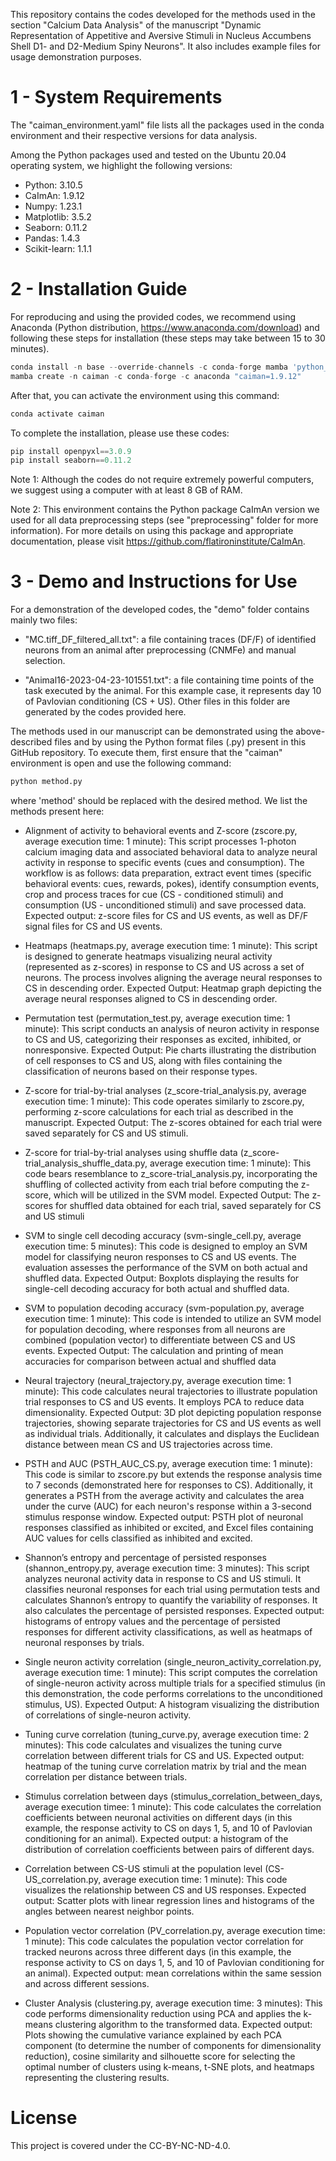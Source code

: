 This repository contains the codes developed for the methods used in the section "Calcium Data Analysis" of the manuscript "Dynamic Representation of Appetitive and Aversive Stimuli in Nucleus Accumbens Shell D1- and D2-Medium Spiny Neurons". It also includes example files for usage demonstration purposes.

# 1 - System Requirements
The "caiman_environment.yaml" file lists all the packages used in the conda environment and their respective versions for data analysis.

Among the Python packages used and tested on the Ubuntu 20.04 operating system, we highlight the following versions:

+ Python: 3.10.5
+ CaImAn: 1.9.12
+ Numpy: 1.23.1
+ Matplotlib: 3.5.2
+ Seaborn: 0.11.2
+ Pandas: 1.4.3
+ Scikit-learn: 1.1.1

# 2 - Installation Guide
For reproducing and using the provided codes, we recommend using Anaconda (Python distribution, https://www.anaconda.com/download) and following these steps for installation (these steps may take between 15 to 30 minutes).

```python
conda install -n base --override-channels -c conda-forge mamba 'python_abi=*=*cp*'
mamba create -n caiman -c conda-forge -c anaconda "caiman=1.9.12"
```

After that, you can activate the environment using this command:

```python
conda activate caiman
```
To complete the installation, please use these codes:

```python
pip install openpyxl==3.0.9
pip install seaborn==0.11.2
```

Note 1: Although the codes do not require extremely powerful computers, we suggest using a computer with at least 8 GB of RAM.

Note 2: This environment contains the Python package CaImAn version we used for all data preprocessing steps (see "preprocessing" folder for more information). For more details on using this package and appropriate documentation, please visit https://github.com/flatironinstitute/CaImAn.

# 3 - Demo and Instructions for Use
For a demonstration of the developed codes, the "demo" folder contains mainly two files:

+ "MC.tiff_DF_filtered_all.txt": a file containing traces (DF/F) of identified neurons from an animal after preprocessing (CNMFe) and manual selection.

+ "Animal16-2023-04-23-101551.txt": a file containing time points of the task executed by the animal. For this example case, it represents day 10 of Pavlovian conditioning (CS + US).
Other files in this folder are generated by the codes provided here.

The methods used in our manuscript can be demonstrated using the above-described files and by using the Python format files (.py) present in this GitHub repository. To execute them, first ensure that the "caiman" environment is open and use the following command:

```python
python method.py
```
where 'method' should be replaced with the desired method. We list the methods present here:

+ Alignment of activity to behavioral events and Z-score (zscore.py, average execution time: 1 minute): This script processes 1-photon calcium imaging data and associated behavioral data to analyze neural activity in response to specific events (cues and consumption). The workflow is as follows: data preparation, extract event times (specific behavioral events: cues, rewards, pokes), identify consumption events, crop and process traces for cue (CS - conditioned stimuli) and consumption (US - unconditioned stimuli) and save processed data. Expected output: z-score files for CS and US events, as well as DF/F signal files for CS and US events.

+ Heatmaps (heatmaps.py, average execution time: 1 minute): This script is designed to generate heatmaps visualizing neural activity (represented as z-scores) in response to CS and US across a set of neurons. The process involves aligning the average neural responses to CS in descending order. Expected Output: Heatmap graph depicting the average neural responses aligned to CS in descending order.

+ Permutation test (permutation_test.py, average execution time: 1 minute): This script conducts an analysis of neuron activity in response to CS and US, categorizing their responses as excited, inhibited, or nonresponsive. Expected Output: Pie charts illustrating the distribution of cell responses to CS and US, along with files containing the classification of neurons based on their response types.

+ Z-score for trial-by-trial analyses (z_score-trial_analysis.py, average execution time: 1 minute): This code operates similarly to zscore.py, performing z-score calculations for each trial as described in the manuscript. Expected Output: The z-scores obtained for each trial were saved separately for CS and US stimuli.

+ Z-score for trial-by-trial analyses using shuffle data (z_score-trial_analysis_shuffle_data.py, average execution time: 1 minute): This code bears resemblance to z_score-trial_analysis.py, incorporating the shuffling of collected activity from each trial before computing the z-score, which will be utilized in the SVM model. Expected Output: The z-scores for shuffled data obtained for each trial, saved separately for CS and US stimuli

+ SVM to single cell decoding accuracy (svm-single_cell.py, average execution time: 5 minutes): This code is designed to employ an SVM model for classifying neuron responses to CS and US events. The evaluation assesses the performance of the SVM on both actual and shuffled data. Expected Output: Boxplots displaying the results for single-cell decoding accuracy for both actual and shuffled data.

+ SVM to population decoding accuracy (svm-population.py, average execution time: 1 minute): This code is intended to utilize an SVM model for population decoding, where responses from all neurons are combined (population vector) to differentiate between CS and US events. Expected Output: The calculation and printing of mean accuracies for comparison between actual and shuffled data

+ Neural trajectory (neural_trajectory.py, average execution time: 1 minute): This code calculates neural trajectories to illustrate population trial responses to CS and US events. It employs PCA to reduce data dimensionality. Expected Output: 3D plot depicting population response trajectories, showing separate trajectories for CS and US events as well as individual trials. Additionally, it calculates and displays the Euclidean distance between mean CS and US trajectories across time.

+ PSTH and AUC (PSTH_AUC_CS.py, average execution time: 1 minute): This code is similar to zscore.py but extends the response analysis time to 7 seconds (demonstrated here for responses to CS). Additionally, it generates a PSTH from the average activity and calculates the area under the curve (AUC) for each neuron's response within a 3-second stimulus response window. Expected output: PSTH plot of neuronal responses classified as inhibited or excited, and Excel files containing AUC values for cells classified as inhibited and excited.

+ Shannon’s entropy and percentage of persisted responses (shannon_entropy.py, average execution time: 3 minutes): This script analyzes neuronal activity data in response to CS and US stimuli. It classifies neuronal responses for each trial using permutation tests and calculates Shannon’s entropy to quantify the variability of responses. It also calculates the percentage of persisted responses. Expected output: histograms of entropy values and the percentage of persisted responses for different activity classifications, as well as heatmaps of neuronal responses by trials.

+ Single neuron activity correlation (single_neuron_activity_correlation.py, average execution time: 1 minute): This script computes the correlation of single-neuron activity across multiple trials for a specified stimulus (in this demonstration, the code performs correlations to the unconditioned stimulus, US). Expected Output: A histogram visualizing the distribution of correlations of single-neuron activity.

+ Tuning curve correlation (tuning_curve.py, average execution time: 2 minutes): This code calculates and visualizes the tuning curve correlation between different trials for CS and US. Expected output: heatmap of the tuning curve correlation matrix by trial and the mean correlation per distance between trials.
  
+ Stimulus correlation between days (stimulus_correlation_between_days, average execution timee: 1 minute): This code calculates the correlation coefficients between neuronal activities on different days (in this example, the response activity to CS on days 1, 5, and 10 of Pavlovian conditioning for an animal). Expected output: a histogram of the distribution of correlation coefficients between pairs of different days.
  
+ Correlation between CS-US stimuli at the population level (CS-US_correlation.py, average execution time: 1 minute): This code visualizes the relationship between CS and US responses. Expected output: Scatter plots with linear regression lines and histograms of the angles between nearest neighbor points.

+ Population vector correlation (PV_correlation.py, average execution time: 1 minute): This code calculates the population vector correlation for tracked neurons across three different days (in this example, the response activity to CS on days 1, 5, and 10 of Pavlovian conditioning for an animal). Expected output: mean correlations within the same session and across different sessions.

+ Cluster Analysis (clustering.py, average execution time: 3 minutes): This code performs dimensionality reduction using PCA and applies the k-means clustering algorithm to the transformed data. Expected output: Plots showing the cumulative variance explained by each PCA component (to determine the number of components for dimensionality reduction), cosine similarity and silhouette score for selecting the optimal number of clusters using k-means, t-SNE plots, and heatmaps representing the clustering results.

# License
This project is covered under the CC-BY-NC-ND-4.0.
